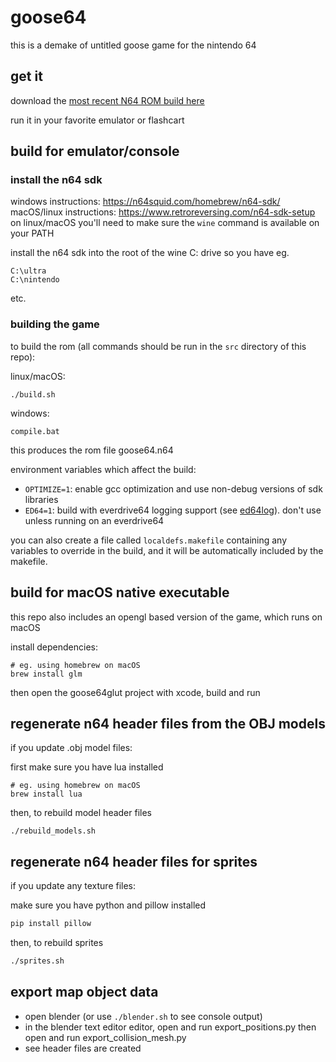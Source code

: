 # goose64

this is a demake of untitled goose game for the nintendo 64

## get it

download the [most recent N64 ROM build here](src/goose64.n64)

run it in your favorite emulator or flashcart

## build for emulator/console

### install the n64 sdk

windows instructions: https://n64squid.com/homebrew/n64-sdk/
macOS/linux instructions: https://www.retroreversing.com/n64-sdk-setup
on linux/macOS you'll need to make sure the `wine` command is available on your PATH

install the n64 sdk into the root of the wine C: drive so you have eg.
```
C:\ultra
C:\nintendo
```
etc.


### building the game

to build the rom (all commands should be run in the `src` directory of this repo):

linux/macOS:

```
./build.sh
```

windows:

```
compile.bat
```

this produces the rom file goose64.n64

environment variables which affect the build:

- `OPTIMIZE=1`: enable gcc optimization and use non-debug versions of sdk libraries
- `ED64=1`: build with everdrive64 logging support (see [ed64log](https://github.com/jsdf/ed64log)). don't use unless running on an everdrive64

you can also create a file called `localdefs.makefile` containing any variables to override in the build, and it will be automatically included by the makefile.

## build for macOS native executable

this repo also includes an opengl based version of the game, which runs on macOS

install dependencies:
```
# eg. using homebrew on macOS
brew install glm
```

then open the goose64glut project with xcode, build and run


## regenerate n64 header files from the OBJ models
if you update .obj model files:

first make sure you have lua installed

```
# eg. using homebrew on macOS
brew install lua
```

then, to rebuild model header files

```
./rebuild_models.sh
```

## regenerate n64 header files for sprites
if you update any texture files:

make sure you have python and pillow installed

```bash
pip install pillow
```

then, to rebuild sprites

```bash
./sprites.sh 
```

## export map object data

- open blender (or use `./blender.sh` to see console output)
- in the blender text editor editor, open and run export_positions.py then open and run export_collision_mesh.py
- see header files are created

